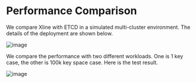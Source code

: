 # Performance Comparison

We compare Xline with ETCD in a simulated multi-cluster environment. The details of the deployment are shown below.

![image](/xline-home/docs/Deploy/image1.png)

We compare the performance with two different workloads. One is 1 key case, the other is 100k key space case. Here is the test result.

![image](/xline-home/docs/Deploy/xline-key-perf.png)